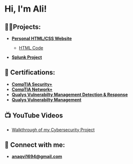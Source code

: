 <h1>Hi, I'm Ali! 

<h2>👨‍💻Projects:</h2>

- <b>[Personal HTML/CSS Website](https://gitahn11.github.io/Website/) </b>
    - [HTML Code](https://github.com/gitahn11/Website/blob/Main2.0/index.html)

- <b>[Splunk Project](https://github.com/gitahn11/Splunk-Project/blob/main/README.md) </b>
 
    

<h2>🌱 Certifications: </h2>

- <b>[CompTIA Security+](https://github.com/gitahn11/gitahn11/blob/main/Certifications/CompTIA%20Security%2B%20ce%20certificate.pdf) </b>
- <b>[CompTIA Network+](https://github.com/gitahn11/gitahn11/blob/main/Certifications/CompTIA%20Network%2B%20ce%20certificate.pdf) </b>
- <b>[Qualys Vulnerabilty Management Detection & Response](https://github.com/gitahn11/gitahn11/blob/main/Certifications/coursecompletion%20(4).pdf) </b>
- <b>[Qualys Vulnerabilty Management](https://github.com/gitahn11/gitahn11/blob/main/Certifications/coursecompletion%20(5).pdf) </b>


<h2>📺 YouTube Videos </h2>

- [Walkthrough of my Cybersecurity Project](https://www.youtube.com/watch?v=a83ASGn_V_s)


<h2> 🤳 Connect with me:</h2>

- <b> anaqvi1694@gmail.com </b>

<!--
**Gitahn11/Gitahn11** is a ✨ _special_ ✨ repository because its `README.md` (this file) appears on your GitHub profile.

Here are some ideas to get you started:

- 🔭 I’m currently working on ...
- 🌱 I’m currently learning ...
- 👯 I’m looking to collaborate on ...
- 🤔 I’m looking for help with ...
- 💬 Ask me about ...
- 📫 How to reach me: ...
- 😄 Pronouns: ...
- ⚡ Fun fact: ...
-->
